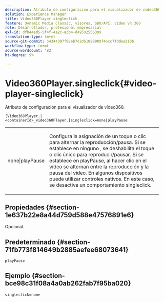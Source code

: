 ```yaml
---
description: Atributo de configuración para el visualizador de vídeo360.
solution: Experience Manager
title: Video360Player.singleclick
feature: Dynamic Media Classic, visores, SDK/API, vídeo VR 360
role: Desarrollador, profesional empresarial
exl-id: dfb44ed5-5f4f-4a2c-a3b4-d49502556399
translation-type: tm+mt
source-git-commit: b4344397f82eb7d2d61020909f4acc7fddea210b
workflow-type: tm+mt
source-wordcount: '82'
ht-degree: 9%

---
```


# Video360Player.singleclick{#video-player-singleclick}

Atributo de configuración para el visualizador de vídeo360.

`[Video360Player.|<containerId>_video360Player.]singleclick=none|playPause`

<table id="table_441553CD34C94A58A9D7CBF772DEDDB6"> 
 <tbody> 
  <tr> 
   <td colname="col1"> <p> <span class="codeph"> none|playPause</span> </p> </td> 
   <td colname="col2"> <p> Configura la asignación de un toque o clic para alternar la reproducción/pausa. Si se establece en <span class="codeph"> ninguno</span> , se deshabilita el toque o clic único para reproducir/pausar. Si se establece en <span class="codeph"> playPause</span>, al hacer clic en el vídeo se alternan entre la reproducción y la pausa del vídeo. En algunos dispositivos puede utilizar controles nativos. En este caso, se desactiva un comportamiento <span class="codeph"> singleclick</span>. </p> </td> 
  </tr> 
 </tbody> 
</table>

## Propiedades {#section-1e637b22e8a44d759d588e47576891e6}

Opcional.

## Predeterminado {#section-71fb773f814649b2885aefee68073641}

`playPause`

## Ejemplo {#section-bce98c31f08a4a0ab262fab7f95ba020}

```
singleclick=none
```
